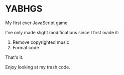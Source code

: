 # YABHGS
My first ever JavaScript game

I've only made slight modifications since I first made it:

1. Remove copyrighted music
2. Format code

That's it.

Enjoy looking at my trash code.
